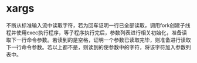# xargs

不断从标准输入流中读取字符，若为回车证明一行已全部读取，调用fork创建子线程并使用exec执行程序，等子程序执行完后，参数列表进行相关初始化，准备读取下一行命令参数。若读到的是空格，证明一个参数已读取完毕，则准备进行读取下一行命令参数。若以上都不是，则读到的使参数中的字符，将该字符加入参数列表中。
